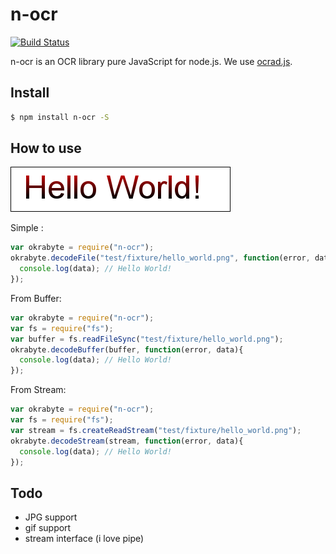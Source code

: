n-ocr
============

[![Build Status](https://travis-ci.org/zmatsh/OCR-NODEJS.svg?branch=master)](https://travis-ci.org/zmatsh/OCR-NODEJS)

n-ocr is an OCR library pure JavaScript for node.js.
We use [ocrad.js](https://github.com/antimatter15/ocrad.js/).

Install
---------

```bash
$ npm install n-ocr -S
```

How to use
---------

![image](test/fixture/hello_world.png)

Simple :

```javascript
var okrabyte = require("n-ocr");
okrabyte.decodeFile("test/fixture/hello_world.png", function(error, data){
  console.log(data); // Hello World!
});
```

From Buffer:

```javascript
var okrabyte = require("n-ocr");
var fs = require("fs");
var buffer = fs.readFileSync("test/fixture/hello_world.png");
okrabyte.decodeBuffer(buffer, function(error, data){
  console.log(data); // Hello World!
});
```

From Stream:

```javascript
var okrabyte = require("n-ocr");
var fs = require("fs");
var stream = fs.createReadStream("test/fixture/hello_world.png");
okrabyte.decodeStream(stream, function(error, data){
  console.log(data); // Hello World!
});
```

Todo
----------

- JPG support
- gif support
- stream interface (i love pipe)
